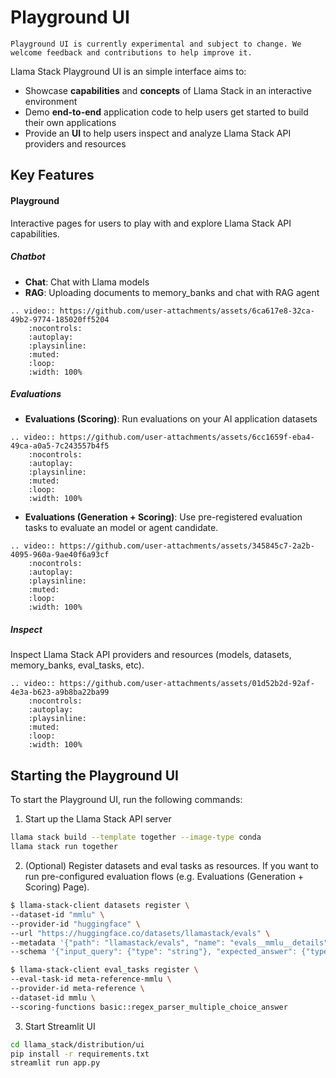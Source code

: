 # Playground UI

```{note}
Playground UI is currently experimental and subject to change. We welcome feedback and contributions to help improve it.
```

Llama Stack Playground UI is an simple interface aims to:
- Showcase **capabilities** and **concepts** of Llama Stack in an interactive environment
- Demo **end-to-end** application code to help users get started to build their own applications
- Provide an **UI** to help users inspect and analyze Llama Stack API providers and resources

## Key Features

#### Playground
Interactive pages for users to play with and explore Llama Stack API capabilities.

##### Chatbot
- **Chat**: Chat with Llama models
- **RAG**: Uploading documents to memory_banks and chat with RAG agent
```{eval-rst}
.. video:: https://github.com/user-attachments/assets/6ca617e8-32ca-49b2-9774-185020ff5204
    :nocontrols:
    :autoplay:
    :playsinline:
    :muted:
    :loop:
    :width: 100%
```

##### Evaluations
- **Evaluations (Scoring)**: Run evaluations on your AI application datasets

```{eval-rst}
.. video:: https://github.com/user-attachments/assets/6cc1659f-eba4-49ca-a0a5-7c243557b4f5
    :nocontrols:
    :autoplay:
    :playsinline:
    :muted:
    :loop:
    :width: 100%
```


- **Evaluations (Generation + Scoring)**: Use pre-registered evaluation tasks to evaluate an model or agent candidate.
```{eval-rst}
.. video:: https://github.com/user-attachments/assets/345845c7-2a2b-4095-960a-9ae40f6a93cf
    :nocontrols:
    :autoplay:
    :playsinline:
    :muted:
    :loop:
    :width: 100%
```

##### Inspect
Inspect Llama Stack API providers and resources (models, datasets, memory_banks, eval_tasks, etc).
```{eval-rst}
.. video:: https://github.com/user-attachments/assets/01d52b2d-92af-4e3a-b623-a9b8ba22ba99
    :nocontrols:
    :autoplay:
    :playsinline:
    :muted:
    :loop:
    :width: 100%
```

## Starting the Playground UI

To start the Playground UI, run the following commands:

1. Start up the Llama Stack API server

```bash
llama stack build --template together --image-type conda
llama stack run together
```

2. (Optional) Register datasets and eval tasks as resources. If you want to run pre-configured evaluation flows (e.g. Evaluations (Generation + Scoring) Page).
```bash
$ llama-stack-client datasets register \
--dataset-id "mmlu" \
--provider-id "huggingface" \
--url "https://huggingface.co/datasets/llamastack/evals" \
--metadata '{"path": "llamastack/evals", "name": "evals__mmlu__details", "split": "train"}' \
--schema '{"input_query": {"type": "string"}, "expected_answer": {"type": "string", "chat_completion_input": {"type": "string"}}}'
```

```bash
$ llama-stack-client eval_tasks register \
--eval-task-id meta-reference-mmlu \
--provider-id meta-reference \
--dataset-id mmlu \
--scoring-functions basic::regex_parser_multiple_choice_answer
```

3. Start Streamlit UI
```bash
cd llama_stack/distribution/ui
pip install -r requirements.txt
streamlit run app.py
```
